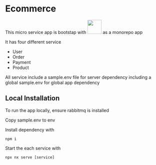 # Ecommerce

This micro service app is bootstap with 
<a alt="Nx logo" href="https://nx.dev" target="_blank" rel="noreferrer"><img src="https://raw.githubusercontent.com/nrwl/nx/master/images/nx-logo.png" width="45"></a>
 as a monorepo app

 It has four different service
 - User
 - Order
 - Payment
 - Product

 All service include a sample.env file for server dependency including a global sample.env for global app dependency

 ## Local Installation
 To run the app locally, ensure rabbitmq is installed
 
 Copy sample.env to env

Install dependency with

 `npm i`

 Start the each service with

 `npx nx serve [service]`

 

 